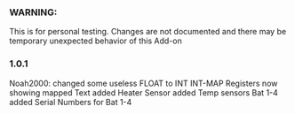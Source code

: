 ### WARNING: 
This is for personal testing. 
Changes are not documented and there may be temporary unexpected behavior of this Add-on


### 1.0.1

Noah2000:
changed some useless FLOAT to INT
INT-MAP Registers now showing mapped Text
added Heater Sensor
added Temp sensors Bat 1-4
added Serial Numbers for Bat 1-4
